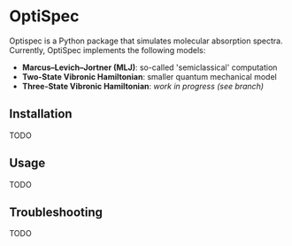 # OptiSpec

Optispec is a Python package that simulates molecular absorption spectra. Currently, OptiSpec implements the following models:

- **Marcus–Levich–Jortner (MLJ)**: so-called 'semiclassical' computation
- **Two-State Vibronic Hamiltonian**: smaller quantum mechanical model
- **Three-State Vibronic Hamiltonian**: *work in progress (see branch)*

## Installation

TODO

## Usage

TODO

## Troubleshooting

TODO
